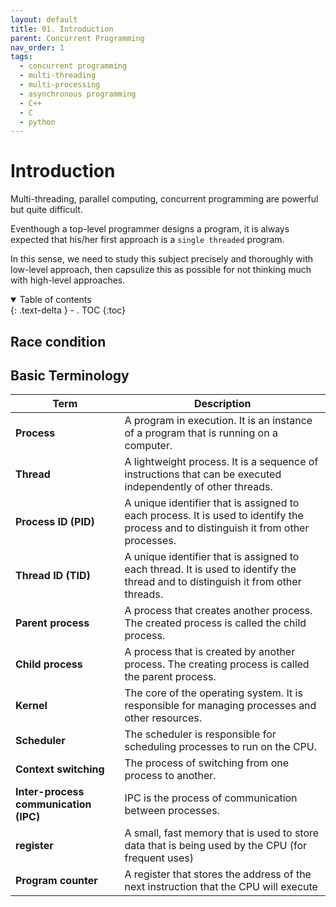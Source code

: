 ```yaml
---
layout: default
title: 01. Introduction
parent: Concurrent Programming
nav_order: 1
tags: 
  - concurrent programming
  - multi-threading
  - multi-processing
  - asynchronous programming
  - C++
  - C
  - python
---
```


# Introduction

Multi-threading, parallel computing, concurrent programming are powerful but quite difficult. 

Eventhough a top-level programmer designs a program, it is always expected that his/her first approach is a `single threaded` program.    

In this sense, we need to study this subject precisely and thoroughly with low-level approach, then capsulize this as possible for not thinking much with high-level approaches. 



<details open markdown="block">
  <summary>
    Table of contents
  </summary>
  {: .text-delta }
- . TOC
{:toc}
</details>

## Race condition 


## Basic Terminology
   


| Term | Description |
|---|---|
| **Process** | A program in execution. It is an instance of a program that is running on a computer. |
| **Thread** | A lightweight process. It is a sequence of instructions that can be executed independently of other threads. |
| **Process ID (PID)** | A unique identifier that is assigned to each process. It is used to identify the process and to distinguish it from other processes. |
| **Thread ID (TID)** | A unique identifier that is assigned to each thread. It is used to identify the thread and to distinguish it from other threads. |
| **Parent process** | A process that creates another process. The created process is called the child process. |
| **Child process** | A process that is created by another process. The creating process is called the parent process. |
| **Kernel** | The core of the operating system. It is responsible for managing processes and other resources. |
| **Scheduler** | The scheduler is responsible for scheduling processes to run on the CPU. |
| **Context switching** | The process of switching from one process to another. |
| **Inter-process communication (IPC)** | IPC is the process of communication between processes. |
| **register** | A small, fast memory that is used to store data that is being used by the CPU (for frequent uses)|
| **Program counter** | A register that stores the address of the next instruction that the CPU will execute |   

